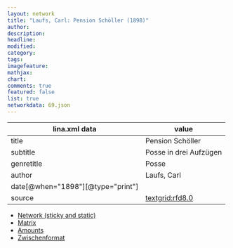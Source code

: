 ```yaml
---
layout: network
title: "Laufs, Carl: Pension Schöller (1898)"
author:
description:
headline:
modified:
category:
tags:
imagefeature: 
mathjax: 
chart: 
comments: true
featured: false
list: true
networkdata: 69.json
---
```

lina.xml data  | value
------------- | -------------
title|Pension Schöller
subtitle|Posse in drei Aufzügen
genretitle|Posse
author|Laufs, Carl
date[@when="1898"][@type="print"]|
source|[textgrid:rfd8.0](https://textgridlab.org/1.0/tgcrud-public/rest/textgrid:rfd8.0/data)



* [Network (sticky and static)](/network69)
* [Matrix](/matrix69)
* [Amounts](/amount69)
* [Zwischenformat](/lina69 )

